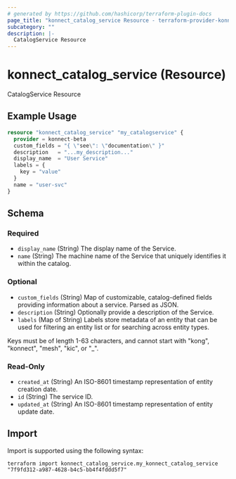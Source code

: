 ```yaml
---
# generated by https://github.com/hashicorp/terraform-plugin-docs
page_title: "konnect_catalog_service Resource - terraform-provider-konnect-beta"
subcategory: ""
description: |-
  CatalogService Resource
---
```


# konnect_catalog_service (Resource)

CatalogService Resource

## Example Usage

```terraform
resource "konnect_catalog_service" "my_catalogservice" {
  provider = konnect-beta
  custom_fields = "{ \"see\": \"documentation\" }"
  description   = "...my_description..."
  display_name  = "User Service"
  labels = {
    key = "value"
  }
  name = "user-svc"
}
```

<!-- schema generated by tfplugindocs -->
## Schema

### Required

- `display_name` (String) The display name of the Service.
- `name` (String) The machine name of the Service that uniquely identifies it within the catalog.

### Optional

- `custom_fields` (String) Map of customizable, catalog-defined fields providing information about a service. Parsed as JSON.
- `description` (String) Optionally provide a description of the Service.
- `labels` (Map of String) Labels store metadata of an entity that can be used for filtering an entity list or for searching across entity types. 

Keys must be of length 1-63 characters, and cannot start with "kong", "konnect", "mesh", "kic", or "_".

### Read-Only

- `created_at` (String) An ISO-8601 timestamp representation of entity creation date.
- `id` (String) The service ID.
- `updated_at` (String) An ISO-8601 timestamp representation of entity update date.

## Import

Import is supported using the following syntax:

```shell
terraform import konnect_catalog_service.my_konnect_catalog_service "7f9fd312-a987-4628-b4c5-bb4f4fddd5f7"
```

